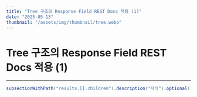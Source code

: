 ```yaml
---
title: "Tree 구조의 Response Field REST Docs 적용 (1)"
date: "2025-05-13"
thumbnail: "/assets/img/thumbnail/tree.webp"
---
```


# Tree 구조의 Response Field REST Docs 적용 (1)
---

```java
subsectionWithPath("results.[].children").description("자식").optional()
```